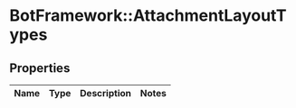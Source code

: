 # BotFramework::AttachmentLayoutTypes

## Properties
Name | Type | Description | Notes
------------ | ------------- | ------------- | -------------

